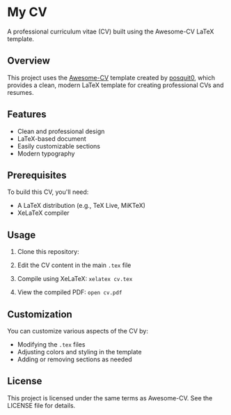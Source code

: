 # My CV

A professional curriculum vitae (CV) built using the Awesome-CV LaTeX template.

## Overview

This project uses the [Awesome-CV](https://github.com/posquit0/Awesome-CV) template created by [posquit0](https://github.com/posquit0), which provides a clean, modern LaTeX template for creating professional CVs and resumes.

## Features

- Clean and professional design
- LaTeX-based document
- Easily customizable sections
- Modern typography

## Prerequisites

To build this CV, you'll need:
- A LaTeX distribution (e.g., TeX Live, MiKTeX)
- XeLaTeX compiler

## Usage

1. Clone this repository:

2. Edit the CV content in the main `.tex` file

3. Compile using XeLaTeX: `xelatex cv.tex`

4. View the compiled PDF: `open cv.pdf`

## Customization

You can customize various aspects of the CV by:

- Modifying the `.tex` files
- Adjusting colors and styling in the template
- Adding or removing sections as needed

## License

This project is licensed under the same terms as Awesome-CV. See the LICENSE file for details.
